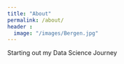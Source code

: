 ```yaml
---
title: "About"
permalink: /about/
header :
  image: "/images/Bergen.jpg"
---
```


Starting out my Data Science Journey
